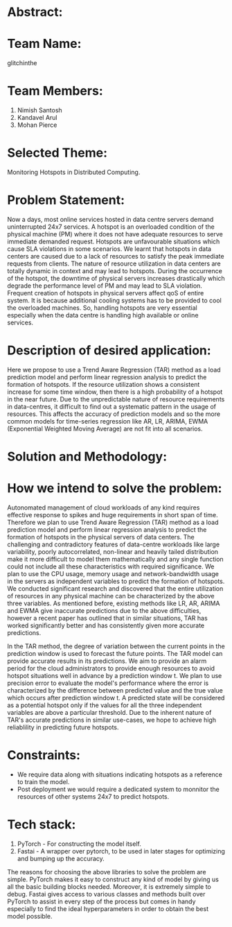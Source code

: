 #  Abstract:

# Team Name: 
glitchinthe

# Team Members:         
1. Nimish Santosh
2. Kandavel Arul
3. Mohan Pierce

# Selected Theme: 
Monitoring Hotspots in Distributed Computing.


# Problem Statement:
Now a days, most online services hosted in data centre servers demand uninterrupted 24x7 services. A hotspot is an overloaded condition of the physical machine (PM) where it does not have adequate resources to serve immediate demanded request. Hotspots are unfavourable situations which cause SLA violations in some scenarios. We learnt that hotspots in data centers are caused due to a lack of resources to satisfy the peak immediate requests from clients. The nature of resource utilization in data centers are totally dynamic in context and may lead to hotspots. During the occurrence of the hotspot, the downtime of physical servers increases drastically which degrade the performance level of PM and may lead to SLA violation. Frequent creation of hotspots in physical servers affect qoS of entire system. It is because additional cooling systems has to be provided to cool the overloaded machines. So, handling hotspots are very essential especially when the data centre is handling high available or online services. 


# Description of desired application:
Here we propose to use a Trend Aware Regression (TAR) method as a load prediction model and perform linear regression analysis to predict the formation of hotspots. If the resource utilization shows a consistent increase for some time window, then there is a high probability of a hotspot in the near future. Due to the unpredictable nature of resource requirements in data-centres, it difficult to find out a systematic pattern in the usage of resources. This affects the accuracy of prediction models and so the more common models for time-series regression like AR, LR, ARIMA, EWMA (Exponential Weighted Moving Average) are not fit into all scenarios.


# Solution and Methodology:

# How we intend to solve the problem:
Autonomated management of cloud workloads of any kind requires effective response to spikes and huge requirements in short span of time. Therefore we plan to use Trend Aware Regression (TAR) method as a load prediction model and perform linear regression analysis to predict the formation of hotspots in the physical servers of data centers. The challenging and contradictory features of data-centre workloads like large variability, poorly autocorrelated, non-linear and heavily tailed distribution make it more difficult to model them mathematically and any single function could not include all these characteristics with required significance. We plan to use the CPU usage, memory usage and network-bandwidth usage in the servers as independent variables to predict the formation of hotspots. We conducted significant research and discovered that the entire utilization of resources in any physical machine can be characterized by the above three variables. As mentioned before, existing methods like LR, AR, ARIMA and EWMA give inaccurate predictions due to the above difficulties, however a recent paper has outlined that in similar situations, TAR has worked significantly better and has consistently given more accurate predictions.

In the TAR method, the degree of variation between the current points in the prediction window is used to forecast the future points. The TAR model can provide accurate results in its predictions. We aim to provide an alarm period for the cloud administrators to provide enough resources to avoid hotspot situations well in advance by a prediction window t. We plan to use precision error to evaluate the model's performance where the error is characterized by the difference between predicted value and the true value which occurs after prediction window t. A predicted state will be considered as a potential hotspot only if the values for all the three independent variables are above a particular threshold. Due to the inherent nature of TAR's accurate predictions in similar use-cases, we hope to achieve high reliablility in predicting future hotspots.


# Constraints:
- We require data along with situations indicating hotspots as a reference to train the model.
- Post deployment we would require a dedicated system to monnitor the resources of other systems 24x7 to predict hotspots.


# Tech stack: 
1. PyTorch - For constructing the model itself.
2. Fastai - A wrapper over pytorch, to be used in later stages for optimizing and bumping up the accuracy.

The reasons for choosing the above libraries to solve the problem are simple. PyTorch makes it easy to construct any kind of model by giving us all the basic building blocks needed. Moreover, it is extremely simple to debug. Fastai gives access to various classes and methods built over PyTorch to assist in every step of the process but comes in handy especially to find the ideal hyperparameters in order to obtain the best model possible.